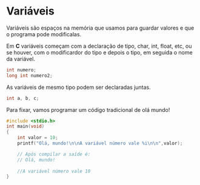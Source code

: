 # Variáveis

Variáveis são espaços na memória que usamos para guardar valores e que o programa pode modificalas. 

Em **C** variáveis começam com a declaração de tipo, char, int, float, etc, ou se houver, com o modificardor do tipo e depois o tipo, em seguida o nome da variável.

```c
int numero;
long int numero2;
```

As variáveis de mesmo tipo podem ser declaradas juntas.

```c
int a, b, c;
```

Para fixar, vamos programar um código tradicional de olá mundo!
```c
#include <stdio.h>
int main(void)
{
	int valor = 10;
	printf("Olá, mundo!\n\nA variável número vale %i\n\n",valor);

	// Após compilar a saíde é:
	// Olá, mundo!
	
	//A variável número vale 10
}